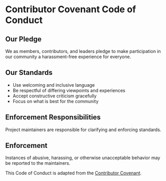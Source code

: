 # Contributor Covenant Code of Conduct

## Our Pledge
We as members, contributors, and leaders pledge to make participation in our community a harassment-free experience for everyone.

## Our Standards
- Use welcoming and inclusive language
- Be respectful of differing viewpoints and experiences
- Accept constructive criticism gracefully
- Focus on what is best for the community

## Enforcement Responsibilities
Project maintainers are responsible for clarifying and enforcing standards.

## Enforcement
Instances of abusive, harassing, or otherwise unacceptable behavior may be reported to the maintainers.

This Code of Conduct is adapted from the [Contributor Covenant](https://www.contributor-covenant.org/version/2/1/code_of_conduct/).
